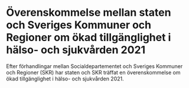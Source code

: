 # Överenskommelse mellan staten och Sveriges Kommuner och Regioner om ökad tillgänglighet i hälso- och sjukvården 2021

Efter förhandlingar mellan Socialdepartementet och Sveriges Kommuner och Regioner (SKR) har staten och SKR träffat en överenskommelse om ökad tillgänglighet i hälso\- och
sjukvården 2021\.
